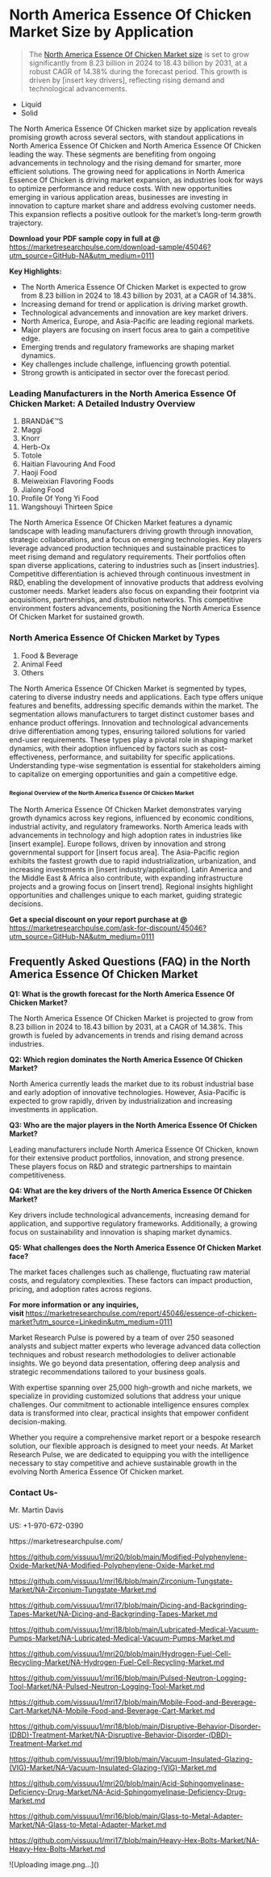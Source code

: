 <h1>North America Essence Of Chicken Market&nbsp;Size by Application</h1><blockquote><p>The <a href="https://marketresearchpulse.com/download-sample/45046?utm_source=GitHub-NA&amp;utm_medium=0111">North America Essence Of Chicken Market size</a> is set to grow significantly from 8.23 billion in 2024 to 18.43 billion by 2031, at a robust CAGR of 14.38% during the forecast period. This growth is driven by [insert key drivers], reflecting rising demand and technological advancements.</p></blockquote><ul><li>Liquid<li> Solid</li></ul><p>The North America Essence Of Chicken market size by application reveals promising growth across several sectors, with standout applications in North America Essence Of Chicken and North America Essence Of Chicken leading the way. These segments are benefiting from ongoing advancements in technology and the rising demand for smarter, more efficient solutions. The growing need for applications in North America Essence Of Chicken is driving market expansion, as industries look for ways to optimize performance and reduce costs. With new opportunities emerging in various application areas, businesses are investing in innovation to capture market share and address evolving customer needs. This expansion reflects a positive outlook for the market’s long-term growth trajectory.</p><p><strong>Download your PDF sample copy in full at @ </strong><a href="https://marketresearchpulse.com/download-sample/45046?utm_source=GitHub-NA&amp;utm_medium=0111">https://marketresearchpulse.com/download-sample/45046?utm_source=GitHub-NA&amp;utm_medium=0111</a></p><p><strong>Key Highlights: </strong></p><ul><li>The North America Essence Of Chicken Market is expected to grow from 8.23 billion in 2024 to 18.43 billion by 2031, at a CAGR of 14.38%.</li><li>Increasing demand for trend or application is driving market growth.</li><li>Technological advancements and innovation are key market drivers.</li><li>North America, Europe, and Asia-Pacific are leading regional markets.</li><li>Major players are focusing on insert focus area to gain a competitive edge.</li><li>Emerging trends and regulatory frameworks are shaping market dynamics.</li><li>Key challenges include challenge, influencing growth potential.</li><li>Strong growth is anticipated in sector over the forecast period.</li></ul><h3>Leading Manufacturers in the North America Essence Of Chicken Market: A Detailed Industry Overview</h3><ol><li>BRANDâ€™S</li><li>Maggi</li><li>Knorr</li><li>Herb-Ox</li><li>Totole</li><li>Haitian Flavouring And Food</li><li>Haoji Food</li><li>Meiweixian Flavoring Foods</li><li>Jialong Food</li><li>Profile Of Yong Yi Food</li><li>Wangshouyi Thirteen Spice</li></ol><div class="flex max-w-full flex-col flex-grow"><div class="min-h-8 text-message flex w-full flex-col items-end gap-2 whitespace-normal break-words [.text-message+&amp;]:mt-5" dir="auto" data-message-author-role="assistant" data-message-id="fd8432e4-4910-450d-b182-61b7bfb0a01f" data-message-model-slug="gpt-4o"><div class="flex w-full flex-col gap-1 empty:hidden first:pt-[3px]"><div class="markdown prose w-full break-words dark:prose-invert light"><p>The North America Essence Of Chicken Market features a dynamic landscape with leading manufacturers driving growth through innovation, strategic collaborations, and a focus on emerging technologies. Key players leverage advanced production techniques and sustainable practices to meet rising demand and regulatory requirements. Their portfolios often span diverse applications, catering to industries such as [insert industries]. Competitive differentiation is achieved through continuous investment in R&amp;D, enabling the development of innovative products that address evolving customer needs. Market leaders also focus on expanding their footprint via acquisitions, partnerships, and distribution networks. This competitive environment fosters advancements, positioning the North America Essence Of Chicken Market for sustained growth.</p></div></div></div></div><h3>North America Essence Of Chicken Market by Types</h3><ol><li>Food & Beverage<li> Animal Feed<li> Others</li></ol><div class="flex max-w-full flex-col flex-grow"><div class="min-h-8 text-message flex w-full flex-col items-end gap-2 whitespace-normal break-words [.text-message+&amp;]:mt-5" dir="auto" data-message-author-role="assistant" data-message-id="084470be-0bb7-4664-bddf-5156b4f41249" data-message-model-slug="gpt-4o-mini"><div class="flex w-full flex-col gap-1 empty:hidden first:pt-[3px]"><div class="markdown prose w-full break-words dark:prose-invert light"><p>The North America Essence Of Chicken Market is segmented by types, catering to diverse industry needs and applications. Each type offers unique features and benefits, addressing specific demands within the market. The segmentation allows manufacturers to target distinct customer bases and enhance product offerings. Innovation and technological advancements drive differentiation among types, ensuring tailored solutions for varied end-user requirements. These types play a pivotal role in shaping market dynamics, with their adoption influenced by factors such as cost-effectiveness, performance, and suitability for specific applications. Understanding type-wise segmentation is essential for stakeholders aiming to capitalize on emerging opportunities and gain a competitive edge.</p></div></div></div></div><h3><span style="font-size: 11px;">Regional Overview of the North America Essence Of Chicken Market</span></h3><div class="flex max-w-full flex-col flex-grow"><div class="min-h-8 text-message flex w-full flex-col items-end gap-2 whitespace-normal break-words [.text-message+&amp;]:mt-5" dir="auto" data-message-author-role="assistant" data-message-id="e9038762-ce64-4e30-91c9-9bd413514231" data-message-model-slug="gpt-4o-mini"><div class="flex w-full flex-col gap-1 empty:hidden first:pt-[3px]"><div class="markdown prose w-full break-words dark:prose-invert light"><p>The North America Essence Of Chicken Market demonstrates varying growth dynamics across key regions, influenced by economic conditions, industrial activity, and regulatory frameworks. North America leads with advancements in technology and high adoption rates in industries like [insert example]. Europe follows, driven by innovation and strong governmental support for [insert focus area]. The Asia-Pacific region exhibits the fastest growth due to rapid industrialization, urbanization, and increasing investments in [insert industry/application]. Latin America and the Middle East &amp; Africa also contribute, with expanding infrastructure projects and a growing focus on [insert trend]. Regional insights highlight opportunities and challenges unique to each market, guiding strategic decisions.</p></div></div></div></div><p><strong>Get a special discount on your report purchase at @ </strong><a href="https://marketresearchpulse.com/ask-for-discount/45046?utm_source=GitHub-NA&amp;utm_medium=0111">https://marketresearchpulse.com/ask-for-discount/45046?utm_source=GitHub-NA&amp;utm_medium=0111</a></p><h2>Frequently Asked Questions (FAQ) in the North America Essence Of Chicken Market</h2><p><strong>Q1: What is the growth forecast for the North America Essence Of Chicken Market?</strong></p><p>The North America Essence Of Chicken Market is projected to grow from 8.23 billion in 2024 to 18.43 billion by 2031, at a CAGR of 14.38%. This growth is fueled by advancements in trends and rising demand across industries.</p><p><strong>Q2: Which region dominates the North America Essence Of Chicken Market?</strong></p><p>North America currently leads the market due to its robust industrial base and early adoption of innovative technologies. However, Asia-Pacific is expected to grow rapidly, driven by industrialization and increasing investments in application.</p><p><strong>Q3: Who are the major players in the North America Essence Of Chicken Market?</strong></p><p>Leading manufacturers include North America Essence Of Chicken, known for their extensive product portfolios, innovation, and strong presence. These players focus on R&amp;D and strategic partnerships to maintain competitiveness.</p><p><strong>Q4: What are the key drivers of the North America Essence Of Chicken Market?</strong></p><p>Key drivers include technological advancements, increasing demand for application, and supportive regulatory frameworks. Additionally, a growing focus on sustainability and innovation is shaping market dynamics.</p><p><strong>Q5: What challenges does the North America Essence Of Chicken Market face?</strong></p><p>The market faces challenges such as challenge, fluctuating raw material costs, and regulatory complexities. These factors can impact production, pricing, and adoption rates across regions.</p><p><strong>For more information or any inquiries, visit&nbsp;</strong><a href="https://marketresearchpulse.com/report/45046/essence-of-chicken-market?utm_source=Linkedin&utm_medium=0111">https://marketresearchpulse.com/report/45046/essence-of-chicken-market?utm_source=Linkedin&utm_medium=0111</a></p><p>Market Research Pulse is powered by a team of over 250 seasoned analysts and subject matter experts who leverage advanced data collection techniques and robust research methodologies to deliver actionable insights. We go beyond data presentation, offering deep analysis and strategic recommendations tailored to your business goals.</p><p>With expertise spanning over 25,000 high-growth and niche markets, we specialize in providing customized solutions that address your unique challenges. Our commitment to actionable intelligence ensures complex data is transformed into clear, practical insights that empower confident decision-making.</p><p>Whether you require a comprehensive market report or a bespoke research solution, our flexible approach is designed to meet your needs. At Market Research Pulse, we are dedicated to equipping you with the intelligence necessary to stay competitive and achieve sustainable growth in the evolving North America Essence Of Chicken market.</p><h3><strong>Contact Us-</strong></h3><p>Mr. Martin Davis</p><p>US: +1-970-672-0390</p><p>https://marketresearchpulse.com/</p><p><a href="https://github.com/vissuuu1/mri20/blob/main/Modified-Polyphenylene-Oxide-Market/NA-Modified-Polyphenylene-Oxide-Market.md">https://github.com/vissuuu1/mri20/blob/main/Modified-Polyphenylene-Oxide-Market/NA-Modified-Polyphenylene-Oxide-Market.md</a></p><p><a href="https://github.com/vissuuu1/mri16/blob/main/Zirconium-Tungstate-Market/NA-Zirconium-Tungstate-Market.md">https://github.com/vissuuu1/mri16/blob/main/Zirconium-Tungstate-Market/NA-Zirconium-Tungstate-Market.md</a></p><p><a href="https://github.com/vissuuu1/mri17/blob/main/Dicing-and-Backgrinding-Tapes-Market/NA-Dicing-and-Backgrinding-Tapes-Market.md">https://github.com/vissuuu1/mri17/blob/main/Dicing-and-Backgrinding-Tapes-Market/NA-Dicing-and-Backgrinding-Tapes-Market.md</a></p><p><a href="https://github.com/vissuuu1/mri18/blob/main/Lubricated-Medical-Vacuum-Pumps-Market/NA-Lubricated-Medical-Vacuum-Pumps-Market.md">https://github.com/vissuuu1/mri18/blob/main/Lubricated-Medical-Vacuum-Pumps-Market/NA-Lubricated-Medical-Vacuum-Pumps-Market.md</a></p><p><a href="https://github.com/vissuuu1/mri20/blob/main/Hydrogen-Fuel-Cell-Recycling-Market/NA-Hydrogen-Fuel-Cell-Recycling-Market.md">https://github.com/vissuuu1/mri20/blob/main/Hydrogen-Fuel-Cell-Recycling-Market/NA-Hydrogen-Fuel-Cell-Recycling-Market.md</a></p><p><a href="https://github.com/vissuuu1/mri16/blob/main/Pulsed-Neutron-Logging-Tool-Market/NA-Pulsed-Neutron-Logging-Tool-Market.md">https://github.com/vissuuu1/mri16/blob/main/Pulsed-Neutron-Logging-Tool-Market/NA-Pulsed-Neutron-Logging-Tool-Market.md</a></p><p><a href="https://github.com/vissuuu1/mri17/blob/main/Mobile-Food-and-Beverage-Cart-Market/NA-Mobile-Food-and-Beverage-Cart-Market.md">https://github.com/vissuuu1/mri17/blob/main/Mobile-Food-and-Beverage-Cart-Market/NA-Mobile-Food-and-Beverage-Cart-Market.md</a></p><p><a href="https://github.com/vissuuu1/mri18/blob/main/Disruptive-Behavior-Disorder-(DBD)-Treatment-Market/NA-Disruptive-Behavior-Disorder-(DBD)-Treatment-Market.md">https://github.com/vissuuu1/mri18/blob/main/Disruptive-Behavior-Disorder-(DBD)-Treatment-Market/NA-Disruptive-Behavior-Disorder-(DBD)-Treatment-Market.md</a></p><p><a href="https://github.com/vissuuu1/mri19/blob/main/Vacuum-Insulated-Glazing-(VIG)-Market/NA-Vacuum-Insulated-Glazing-(VIG)-Market.md">https://github.com/vissuuu1/mri19/blob/main/Vacuum-Insulated-Glazing-(VIG)-Market/NA-Vacuum-Insulated-Glazing-(VIG)-Market.md</a></p><p><a href="https://github.com/vissuuu1/mri20/blob/main/Acid-Sphingomyelinase-Deficiency-Drug-Market/NA-Acid-Sphingomyelinase-Deficiency-Drug-Market.md">https://github.com/vissuuu1/mri20/blob/main/Acid-Sphingomyelinase-Deficiency-Drug-Market/NA-Acid-Sphingomyelinase-Deficiency-Drug-Market.md</a></p><p><a href="https://github.com/vissuuu1/mri16/blob/main/Glass-to-Metal-Adapter-Market/NA-Glass-to-Metal-Adapter-Market.md">https://github.com/vissuuu1/mri16/blob/main/Glass-to-Metal-Adapter-Market/NA-Glass-to-Metal-Adapter-Market.md</a></p><p><a href="https://github.com/vissuuu1/mri17/blob/main/Heavy-Hex-Bolts-Market/NA-Heavy-Hex-Bolts-Market.md">https://github.com/vissuuu1/mri17/blob/main/Heavy-Hex-Bolts-Market/NA-Heavy-Hex-Bolts-Market.md</a></p>
![Uploading image.png…]()
